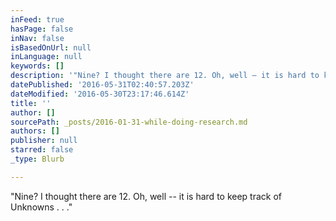 ```yaml
---
inFeed: true
hasPage: false
inNav: false
isBasedOnUrl: null
inLanguage: null
keywords: []
description: '"Nine? I thought there are 12. Oh, well – it is hard to keep track of Unknowns . . ."'
datePublished: '2016-05-31T02:40:57.203Z'
dateModified: '2016-05-30T23:17:46.614Z'
title: ''
author: []
sourcePath: _posts/2016-01-31-while-doing-research.md
authors: []
publisher: null
starred: false
_type: Blurb

---
```

"Nine? I thought there are 12\. Oh, well -- it is hard to keep track of Unknowns . . ."